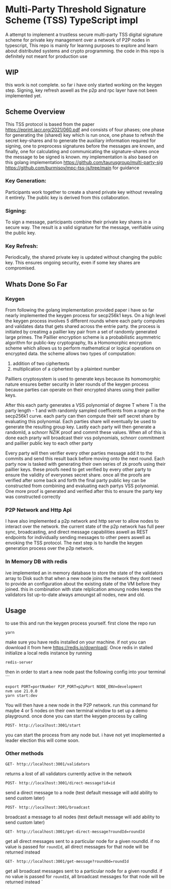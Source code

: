 # Multi-Party Threshold Signature Scheme (TSS) TypeScript impl

A attempt to implement a trustless secure multi-party TSS digital signature scheme for private key management over a network of P2P nodes in typescript, This repo is mainly for learnng purposes to explore and learn about distributed systems and crypto programming. the code in this repo is definitely not meant for production use

## WIP
this work is not complete. so far i have only started working on the keygen step. Signing, key refresh aswell as the p2p and rpc layer have not been implemented yet.

## Scheme Overview
This TSS protocol is based from the paper https://eprint.iacr.org/2021/060.pdf and consists of four phases; one phase for generating the (shared) key which is run once, one phase to refresh the secret key-shares and to generate the auxiliary information required for
signing, one to preprocess signatures before the messages are known, and finally, one for calculating and communicating the signature-shares once the message to be signed is known. my implementation is also based on this golang implementation https://github.com/taurusgroup/multi-party-sig https://github.com/burmisov/mpc-tss-js/tree/main for guidance

### Key Generation:
Participants work together to create a shared private key without revealing it entirely. The public key is derived from this collaboration.

### Signing:
To sign a message, participants combine their private key shares in a secure way. The result is a valid signature for the message, verifiable using the public key.

### Key Refresh:
Periodically, the shared private key is updated without changing the public key. This ensures ongoing security, even if some key shares are compromised.

## Whats Done So Far
### Keygen
From following the golang implementation provided paper i have so far nearly implemented the keygen process for secp256k1 keys. On a high level the keygen process involves 5 different rounds where each party computes and validates data that gets shared across the entrie party. the process is initiated by creatimg a paillier key pair from a set of randomly generated
large primes. The Paillier encryption scheme is a probabilistic asymmetric algorithm for public-key cryptography, Its a Homomorphic encryption scheme which allows us to perform mathematical or logical operations on encrypted data. the scheme allows two types of computation:

1) addition of two ciphertexts
2) multiplication of a ciphertext by a plaintext number

Pailliers cryptosystem is used to generate keys because its homomorphic nature ensures better security in later rounds of the keygen process because parties can operate on their encrypted shares using their paillier keys. 

After this each party generates a VSS polynomial of degree T where T is the party length - 1 and with randomly sampled coefficents from a range on the secp256k1 curve. each party can then compute their self secret share by evaluating this polynomial. Each parties share will eventually be used to generate the resulting group key. Lastly each party will then generate a randomId, a schnorr NZIK proof and commit these values. When all of this is done each prarty will broadcast their vss polynomials, schnorr commitment and paillier public key to each other party

Every party will then verifier every other parties message add it to the commits and send this result back before moving onto the next round. Each party now is tasked with generating their own series of zk proofs using their paillier keys. these proofs need to get verified by every other party to ensure the validity of everyones secret share. once all the proofs are verified after some back and forth the final party public key can be constructed from combining and evaluating each partys VSS polynomial. One more proof is generated and verified after this to ensure the party key was constructed correctly

### P2P Network and Http Api
I have also implemented a p2p network and http server to allow nodes to interact over the network. the current state of the p2p network has full peer sync, broadcasting, and direct message capabilities aswell as REST endpoints for individually sending messages to other peers aswell as envoking the TSS protocol. The next step is to handle the keygen generation process over the p2p network.

### In Memory DB with redis
ive implemented an in memory database to store the state of the validators array to Disk such that when a new node joins the network they dont need to provide an configuration about the existing state of the VM before they joined. this in combination with state relplication amoung nodes keeps the validators list up-to-date always amoungst all nodes, new and old.

## Usage
to use this and run the keygen process yourself. first clone the repo run 
```
yarn
```
make sure you have redis installed on your machine. if not you can download it from here https://redis.io/download/. Once redis in stalled initialize a local redis instance by running 
```
redis-server
```
then in order to start a new node past the following config into your terminal ```
```
export PORT=portNumber P2P_PORT=p2pPort NODE_ENV=development
nvm use 21.0.0
yarn start:dev
```
You will then have a new node in the P2P network. run this command for maybe 4 or 5 nodes on their own terminal window to set up a demo playground. once done you can start the keygen process by calling
```
POST- http://localhost:3001/start
```
you can start the process from any node but. i have not yet imoplemented a leader election this will come soon. 

### Other methods
```
GET- http://localhost:3001/validators
```
returns a lost of all validators currently active in the network

```
POST- http://localhost:3001/direct-message?id=id
```
send a direct message to a node (test default message will add ability to send custom later)

```
POST- http://localhost:3001/broadcast
```
broadcast a message to all nodes (test default message will add ability to send custom later)

```
GET- http://localhost:3001/get-direct-message?roundId=roundId
```
get all direct messages sent to a particular node for a given roundId. if no value is passed for `roundId`, all direct messages for that node will be returned instead

```
GET- http://localhost:3001/get-message?roundOd=roundId
```
get all broadcast messages sent to a particular node for a given roundId. if no value is passed for `roundId`, all broadcast messages for that node will be returned instead
`
